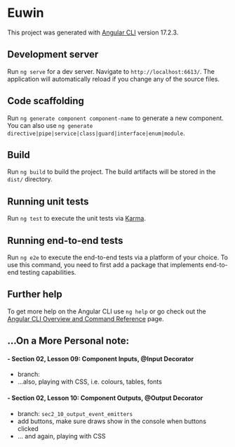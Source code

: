 # Euwin

This project was generated with [Angular CLI](https://github.com/angular/angular-cli) version 17.2.3.

## Development server

Run `ng serve` for a dev server. Navigate to `http://localhost:6613/`. The application will automatically reload if you change any of the source files.

## Code scaffolding

Run `ng generate component component-name` to generate a new component. You can also use `ng generate directive|pipe|service|class|guard|interface|enum|module`.

## Build

Run `ng build` to build the project. The build artifacts will be stored in the `dist/` directory.

## Running unit tests

Run `ng test` to execute the unit tests via [Karma](https://karma-runner.github.io).

## Running end-to-end tests

Run `ng e2e` to execute the end-to-end tests via a platform of your choice. To use this command, you need to first add a package that implements end-to-end testing capabilities.

## Further help

To get more help on the Angular CLI use `ng help` or go check out the [Angular CLI Overview and Command Reference](https://angular.io/cli) page.


## ...On a More Personal note:

#### -  Section 02, Lesson 09: Component Inputs, @Input Decorator
  - branch:
  - ...also, playing with CSS, i.e. colours, tables, fonts

#### -  Section 02, Lesson 10: Component Outputs, @Output Decorator
 - branch: `sec2_10_output_event_emitters`
 - add buttons, make sure draws show in the console when buttons clicked
- ... and again, playing with CSS
